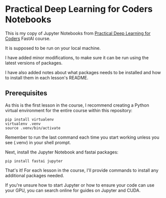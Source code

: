 # Practical Deep Learning for Coders Notebooks

This is my copy of Jupyter Notebooks from
[Practical Deep Learning for Coders](https://course.fast.ai/) FastAI course.

It is supposed to be run on your local machine.

I have added minor modifications, to make sure it can be run using the latest versions
of packages.

I have also added notes about what packages needs to be installed and how to install
them in each lesson's README.

## Prerequisites

As this is the first lesson in the course, I recommend creating a Python virtual
environment for the entire course within this repository:

```
pip install virtualenv
virtualenv .venv
source .venv/bin/activate
```

Remember to run the last command each time you start working unless you see (.venv)
in your shell prompt.

Next, install the Jupyter Notebook and fastai packages:

```
pip install fastai jupyter
```

That's it! For each lesson in the course, I'll provide commands to install any additional
packages needed.

If you're unsure how to start Jupyter or how to ensure your code can use your GPU, you can
search online for guides on Jupyter and CUDA.
